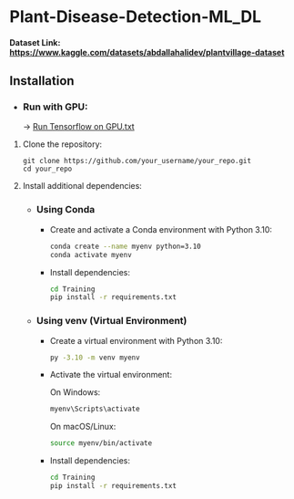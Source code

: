 # Plant-Disease-Detection-ML_DL

#### Dataset Link: https://www.kaggle.com/datasets/abdallahalidev/plantvillage-dataset

## Installation

- ### Run with GPU:
  -> [Run Tensorflow on GPU.txt](https://github.com/Michs224/Plant-Disease-Detection-ML_DL/blob/main/requirements.txt)

1. Clone the repository:
   ```
   git clone https://github.com/your_username/your_repo.git
   cd your_repo
   ```

2. Install additional dependencies:
    - ### Using Conda
  
      - Create and activate a Conda environment with Python 3.10:
         ```bash
         conda create --name myenv python=3.10
         conda activate myenv
         ```
      - Install dependencies:
         ```bash
         cd Training
         pip install -r requirements.txt
         ```
  
    - ### Using venv (Virtual Environment)
  
      - Create a virtual environment with Python 3.10:
         ```bash
         py -3.10 -m venv myenv
         ```
      - Activate the virtual environment:
        
        On Windows:
           ```bash
           myenv\Scripts\activate
           ```
        On macOS/Linux:
           ```bash
           source myenv/bin/activate
           ```
      - Install dependencies:
         ```bash
         cd Training
         pip install -r requirements.txt
         ```
